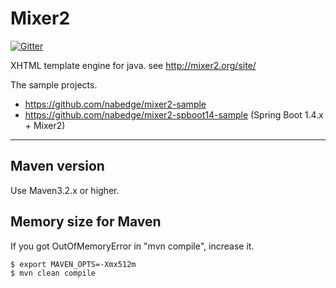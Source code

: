 Mixer2
======================
[![Gitter](https://badges.gitter.im/JoinChat.svg)](https://gitter.im/nabedge/mixer2?utm_source=badge&utm_medium=badge&utm_campaign=pr-badge&utm_content=badge)

XHTML template engine for java.
see http://mixer2.org/site/

The sample projects.
* https://github.com/nabedge/mixer2-sample
* https://github.com/nabedge/mixer2-spboot14-sample (Spring Boot 1.4.x + Mixer2)

----

## Maven version

Use Maven3.2.x or higher.

## Memory size for Maven

If you got OutOfMemoryError in "mvn compile", increase it.

```
$ export MAVEN_OPTS=-Xmx512m
$ mvn clean compile
```
